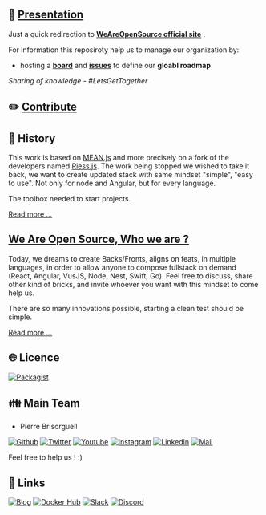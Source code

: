 ## :book: [Presentation](https://weareopensource.me/introduction/)

Just a quick redirection to **[WeAreOpenSource official site](https://weareopensource.me/introduction/)** . 

For information this reposiroty help us to manage our organization by:

- hosting a **[board](https://github.com/weareopensource/weareopensource.github.io/projects/1)** and **[issues](https://github.com/weareopensource/weareopensource.github.io/issues)** to define our **gloabl roadmap**

*Sharing of knowledge - #LetsGetTogether*

## :pencil2: [Contribute](https://github.com/weareopensource/weareopensource.github.io/blob/master/CONTRIBUTE.md)

## :scroll: History

This work is based on [MEAN.js](http://meanjs.org) and more precisely on a fork of the developers named [Riess.js](https://github.com/lirantal/Riess.js). The work being stopped we wished to take it back, we want to create updated stack with same mindset "simple", "easy to use". Not only for node and Angular, but for every language. 

The toolbox needed to start projects.

[Read more ...](https://weareopensource.me/introduction/)

## [We Are Open Source, Who we are ?](https://weareopensource.me)
Today, we dreams to create Backs/Fronts, aligns on feats, in multiple languages, in order to allow anyone to compose fullstack on demand (React, Angular, VusJS, Node, Nest, Swift, Go).
Feel free to discuss, share other kind of bricks, and invite whoever you want with this mindset to come help us.

There are so many innovations possible, starting a clean test should be simple.

[Read more ...](https://weareopensource.me/introduction/)

## :globe_with_meridians: Licence

[![Packagist](https://badges.weareopensource.me/packagist/l/doctrine/orm.svg?style=flat-square)](/LICENSE.md)

## :family: Main Team

* Pierre Brisorgueil

[![Github](https://badges.weareopensource.me/badge/Follow-me%20on%20Github-282828.svg?style=flat-square)](https://github.com/PierreBrisorgueil) [![Twitter](https://badges.weareopensource.me/badge/Follow-me%20on%20Twitter-3498db.svg?style=flat-square)](https://twitter.com/pbrisorgueil?lang=fr) [![Youtube](https://badges.weareopensource.me/badge/Watch-me%20on%20Youtube-e74c3c.svg?style=flat-square)](https://www.youtube.com/channel/UCIIjHtrZL5-rFFupn7c3OtA) [![Instagram](https://badges.weareopensource.me/badge/Follow-me%20on%20Instagram-f27231.svg?style=flat-square)](https://www.instagram.com/pierre_brsrgl/) [![Linkedin](https://badges.weareopensource.me/badge/Add-me%20on%20linkedin-006DA9.svg?style=flat-square)](https://www.linkedin.com/in/pierre-brisorgueil/) [![Mail](https://badges.weareopensource.me/badge/Contact-me%20by%20mail-00a8ff.svg?style=flat-square)](mailto:pierre@weareopensource.me?subject=Contact)

Feel free to help us ! :)

## :link: Links

[![Blog](https://badges.weareopensource.me/badge/Read-our%20Blog-1abc9c.svg?style=flat-square)](https://weareopensource.me) [![Docker Hub](https://badges.weareopensource.me/badge/Check-our%20Docker%20Hub-0094e4.svg?style=flat-square)](https://hub.docker.com/orgs/weareopensource/repositories) [![Slack](https://badges.weareopensource.me/badge/Chat-on%20our%20Slack-d0355b.svg?style=flat-square)](https://join.slack.com/t/weareopensource/shared_invite/zt-62p1qxna-PEQn289qx6mmHobzKW8QFw) [![Discord](https://badges.weareopensource.me/badge/Chat-on%20our%20Discord-516DB9.svg?style=flat-square)](https://discord.gg/U2a2vVm)
